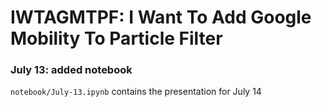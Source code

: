 # IWTAGMTPF: I Want To Add Google Mobility To Particle Filter

### July 13: added notebook
`notebook/July-13.ipynb` contains the presentation for July 14